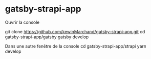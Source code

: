 # gatsby-strapi-app

Ouvrir la console

git clone https://github.com/kewinMarchand/gatsby-strapi-app.git
cd gatsby-strapi-app/gatsby
gatsby develop

Dans une autre fenêtre de la console
cd gatsby-strapi-app/strapi
yarn develop

